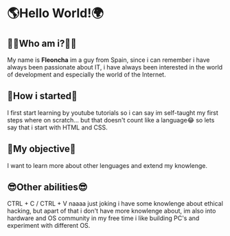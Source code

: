 # 🌎Hello World!🌍
## 🧒🏻Who am i?🧒🏻
My name is **Fleoncha** im a guy from Spain, since i can remember i have always been passionate about IT, i have always been interested in the world of development and especially the world of the Internet.
## 🚀How i started🚀
I first start learning by youtube tutorials so i can say im self-taught my first steps where on scratch... but that doesn't count like a language😂 so lets say that i start with HTML and CSS.
## 🎯My objective🎯
I want to learn more about other lenguages and extend my knowlenge.
## 😎Other abilities😎
CTRL + C / CTRL + V naaaa just joking i have some knowlenge about ethical hacking, but apart of that i don't have more knowlenge about, im also into hardware and OS community in my free time i like building PC's and experiment with different OS.
